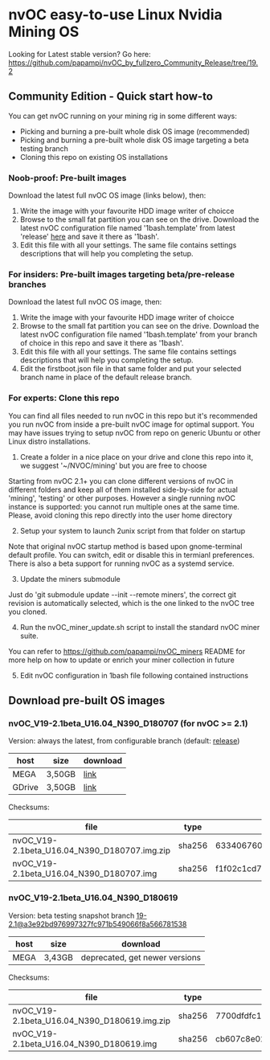 # nvOC easy-to-use Linux Nvidia Mining OS
Looking for Latest stable version? Go here: https://github.com/papampi/nvOC_by_fullzero_Community_Release/tree/19.2
## Community Edition - Quick start how-to
You can get nvOC running on your mining rig in some different ways:
- Picking and burning a pre-built whole disk OS image (recommended)
- Picking and burning a pre-built whole disk OS image targeting a beta testing branch
- Cloning this repo on existing OS installations

### Noob-proof: Pre-built images
Download the latest full nvOC OS image (links below), then:
1. Write the image with your favourite HDD image writer of choicce
2. Browse to the small fat partition you can see on the drive. Download the latest nvOC configuration file named '1bash.template' from latest 'release' [here](https://github.com/papampi/nvOC_by_fullzero_Community_Release/raw/release/1bash.tamplate) and save it there as '1bash'.
3. Edit this file with all your settings. The same file contains settings descriptions that will help you completing the setup.

### For insiders: Pre-built images targeting beta/pre-release branches
Download the latest full nvOC OS image, then:
1. Write the image with your favourite HDD image writer of choicce
2. Browse to the small fat partition you can see on the drive. Download the latest nvOC configuration file named '1bash.template' from your branch of choice in this repo and save it there as '1bash'.
3. Edit this file with all your settings. The same file contains settings descriptions that will help you completing the setup.
4. Edit the firstboot.json file in that same folder and put your selected branch name in place of the default release branch.

### For experts: Clone this repo
You can find all files needed to run nvOC in this repo but it's recommended you run nvOC from inside a pre-built nvOC image for optimal support. You may have issues trying to setup nvOC from repo on generic Ubuntu or other Linux distro installations.
1. Create a folder in a nice place on your drive and clone this repo into it, we suggest '~/NVOC/mining' but you are free to choose

Starting from nvOC 2.1+ you can clone different versions of nvOC in different folders and keep all of them installed side-by-side for actual 'mining', 'testing' or other purposes. However a single running nvOC instance is supported: you cannot run multiple ones at the same time. Please, avoid cloning this repo directly into the user home directory

2. Setup your system to launch 2unix script from that folder on startup

Note that original nvOC startup method is based upon gnome-terminal default profile. You can switch, edit or disable this in termianl preferences. There is also a beta support for running nvOC as a systemd service.

3. Update the miners submodule

Just do 'git submodule update --init --remote miners', the correct git revision is automatically selected, which is the one linked to the nvOC tree you cloned.

4. Run the nvOC_miner_update.sh script to install the standard nvOC miner suite.

You can refer to https://github.com/papampi/nvOC_miners README for more help on how to update or enrich your miner collection in future

5. Edit nvOC configuration in 1bash file following contained instructions

## Download pre-built OS images

### nvOC_V19-2.1beta_U16.04_N390_D180707 (for nvOC >= 2.1)
Version: always the latest, from configurable branch (default: [release](https://github.com/papampi/nvOC_by_fullzero_Community_Release/tree/release))

| host | size   | download                                                                       |
|------|--------|--------------------------------------------------------------------------------|
| MEGA | 3,50GB | [link](https://mega.nz/#!od1HGYjZ!kMp4ihj2TK81hNz6GkBR1--UkPhNf-JmdGHHEeDw3Ig) |
| GDrive | 3,50GB | [link](https://drive.google.com/folderview?id=1B0G83ZQm6a7-5irzBSo7YrYyk353HtIg) |

Checksums:

| file                                         | type   | value                                                            |
|----------------------------------------------|--------|------------------------------------------------------------------|
| nvOC_V19-2.1beta_U16.04_N390_D180707.img.zip | sha256 | 6334067606176ed90191b3e4980b21102d14a9c8f14ec63508669d1cb27d6e33 |
| nvOC_V19-2.1beta_U16.04_N390_D180707.img     | sha256 | f1f02c1cd704d3a33c954f64c5b6856f3a75612243b68d66da2fc9acd7bea8a5 |

### nvOC_V19-2.1beta_U16.04_N390_D180619
Version: beta testing snapshot branch [19-2.1@a3e92bd976997327fc971b549066f8a566781538](https://github.com/papampi/nvOC_by_fullzero_Community_Release/tree/a3e92bd976997327fc971b549066f8a566781538)

| host | size   | download                                                                       |
|------|--------|--------------------------------------------------------------------------------|
| MEGA | 3,43GB | deprecated, get newer versions |

Checksums:

| file                                         | type   | value                                                            |
|----------------------------------------------|--------|------------------------------------------------------------------|
| nvOC_V19-2.1beta_U16.04_N390_D180619.img.zip | sha256 | 7700dfdfc1cabab8a1dd9816a6322d6653c89943cb63afa59e79f88cfe14a6a9 |
| nvOC_V19-2.1beta_U16.04_N390_D180619.img     | sha256 | cb607c8e028d3bc0a0e274c34b4e0def0c71330053f0c8328120a717e0029938 |
